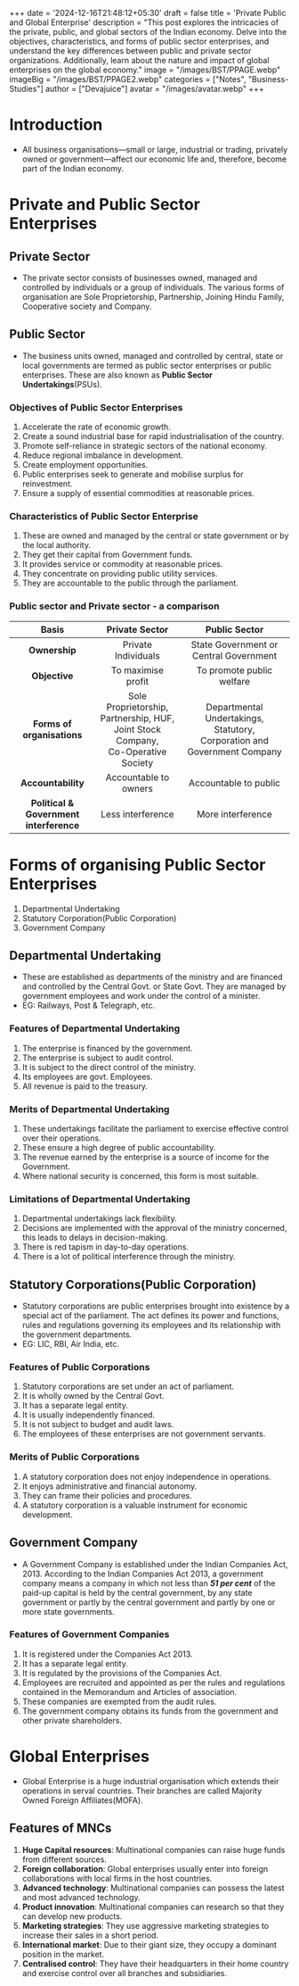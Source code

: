 +++
date = '2024-12-16T21:48:12+05:30'
draft = false
title = 'Private Public and Global Enterprise'
description = "This post explores the intricacies of the private, public, and global sectors of the Indian economy. Delve into the objectives, characteristics, and forms of public sector enterprises, and understand the key differences between public and private sector organizations. Additionally, learn about the nature and impact of global enterprises on the global economy."
image = "/images/BST/PPAGE.webp"
imageBig = "/images/BST/PPAGE2.webp"
categories = ["Notes", "Business-Studies"]
author = ["Devajuice"]
avatar = "/images/avatar.webp"
+++

# Introduction

- All business organisations—small or large, industrial or trading, privately owned or government—affect our economic life and, therefore, become part of the Indian economy.

# Private and Public Sector Enterprises

## Private Sector

- The private sector consists of businesses owned, managed and controlled by individuals or a group of individuals. The various forms of organisation are Sole Proprietorship, Partnership, Joining Hindu Family, Cooperative society and Company.

## Public Sector

- The business units owned, managed and controlled by central, state or local governments are termed as public sector enterprises or public enterprises. These are also known as **Public Sector Undertakings**(PSUs).

### Objectives of Public Sector Enterprises

1. Accelerate the rate of economic growth.
2. Create a sound industrial base for rapid industrialisation of the country.
3. Promote self-reliance in strategic sectors of the national economy.
4. Reduce regional imbalance in development.
5. Create employment opportunities.
6. Public enterprises seek to generate and mobilise surplus for reinvestment.
7. Ensure a supply of essential commodities at reasonable prices.

### Characteristics of Public Sector Enterprise

1. These are owned and managed by the central or state government or by the local authority.
2. They get their capital from Government funds.
3. It provides service or commodity at reasonable prices.
4. They concentrate on providing public utility services.
5. They are accountable to the public through the parliament.

### Public sector and Private sector - a comparison

|                   Basis                    |                                    **Private Sector**                                     |                              **Public Sector**                              |
| :----------------------------------------: | :---------------------------------------------------------------------------------------: | :-------------------------------------------------------------------------: |
|               **Ownership**                |                                    Private Individuals                                    |                   State Government or Central Government                    |
|               **Objective**                |                                    To maximise profit                                     |                          To promote public welfare                          |
|         **Forms of organisations**         | Sole Proprietorship,<br>Partnership, HUF,<br>Joint Stock Company,<br>Co-Operative Society | Departmental Undertakings, Statutory,<br>Corporation and Government Company |
|             **Accountability**             |                                   Accountable to owners                                   |                            Accountable to public                            |
| **Political & Government<br>interference** |                                     Less interference                                     |                              More interference                              |

# Forms of organising Public Sector Enterprises

1. Departmental Undertaking
2. Statutory Corporation(Public Corporation)
3. Government Company

## Departmental Undertaking

- These are established as departments of the ministry and are financed and controlled by the Central Govt. or State Govt. They are managed by government employees and work under the control of a minister.
- EG: Railways, Post & Telegraph, etc.

### Features of Departmental Undertaking

1. The enterprise is financed by the government.
2. The enterprise is subject to audit control.
3. It is subject to the direct control of the ministry.
4. Its employees are govt. Employees.
5. All revenue is paid to the treasury.

### Merits of Departmental Undertaking

1. These undertakings facilitate the parliament to exercise effective control over their operations.
2. These ensure a high degree of public accountability.
3. The revenue earned by the enterprise is a source of income for the Government.
4. Where national security is concerned, this form is most suitable.

### Limitations of Departmental Undertaking

1. Departmental undertakings lack flexibility.
2. Decisions are implemented with the approval of the ministry concerned, this leads to delays in decision-making.
3. There is red tapism in day-to-day operations.
4. There is a lot of political interference through the ministry.

## Statutory Corporations(Public Corporation)

- Statutory corporations are public enterprises brought into existence by a special act of the parliament. The act defines its power and functions, rules and regulations governing its employees and its relationship with the government departments.
- EG: LIC, RBI, Air India, etc.

### Features of Public Corporations

1. Statutory corporations are set under an act of parliament.
2. It is wholly owned by the Central Govt.
3. It has a separate legal entity.
4. It is usually independently financed.
5. It is not subject to budget and audit laws.
6. The employees of these enterprises are not government servants.

### Merits of Public Corporations

1. A statutory corporation does not enjoy independence in operations.
2. It enjoys administrative and financial autonomy.
3. They can frame their policies and procedures.
4. A statutory corporation is a valuable instrument for economic development.

## Government Company

- A Government Company is established under the Indian Companies Act, 2013. According to the Indian Companies Act 2013, a government company means a company in which not less than ***51 per cent*** of the paid-up capital is held by the central government, by any state government or partly by the central government and partly by one or more state governments.

### Features of Government Companies

1. It is registered under the Companies Act 2013.
2. It has a separate legal entity.
3. It is regulated by the provisions of the Companies Act.
4. Employees are recruited and appointed as per the rules and regulations contained in the Memorandum and Articles of association.
5. These companies are exempted from the audit rules.
6. The government company obtains its funds from the government and other private shareholders.

# Global Enterprises

- Global Enterprise is a huge industrial organisation which extends their operations in serval countries. Their branches are called Majority Owned Foreign Affiliates(MOFA).

## Features of MNCs

1. **Huge Capital resources**: Multinational companies can raise huge funds from different sources.
2. **Foreign collaboration**: Global enterprises usually enter into foreign collaborations with local firms in the host countries.
3. **Advanced technology**: Multinational companies can possess the latest and most advanced technology.
4. **Product innovation**: Multinational companies can research so that they can develop new products.
5. **Marketing strategies**: They use aggressive marketing strategies to increase their sales in a short period.
6. **International market**: Due to their giant size, they occupy a dominant position in the market.
7. **Centralised control**: They have their headquarters in their home country and exercise control over all branches and subsidiaries.

